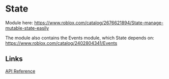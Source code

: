 # State
Module here: https://www.roblox.com/catalog/2676621894/State-manage-mutable-state-easily

The module also contains the Events module, which State depends on: https://www.roblox.com/catalog/2402804341/Events

## Links
[API Reference](https://elttob.github.io/rbxmodule-state-docs/api-reference)
